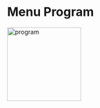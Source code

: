 # Menu Program
<img width="171" alt="program" src="https://github.com/Ananda28/Menu-Program/assets/72482619/c1771b12-c739-41b2-ac93-a9bbbafef170">
